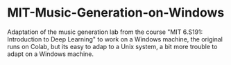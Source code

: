 # MIT-Music-Generation-on-Windows
 Adaptation of the music generation lab from the course "MIT 6.S191: Introduction to Deep Learning" to work on a Windows machine, the original runs on Colab, but its easy to adap to a Unix system, a bit more trouble to adapt on a Windows machine.
